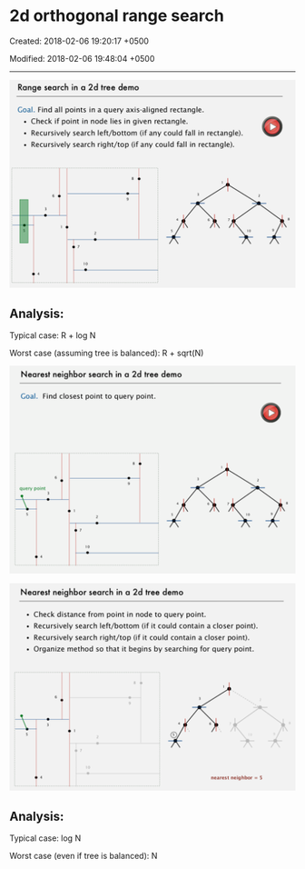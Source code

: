 # 2d orthogonal range search

Created: 2018-02-06 19:20:17 +0500

Modified: 2018-02-06 19:48:04 +0500

---

![image](media/2d-orthogonal-range-search-image1.png)

## Analysis:

Typical case: R + log N

Worst case (assuming tree is balanced): R + sqrt(N)

![image](media/2d-orthogonal-range-search-image2.png)

![image](media/2d-orthogonal-range-search-image3.png)

## Analysis:

Typical case: log N

Worst case (even if tree is balanced): N

